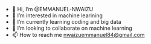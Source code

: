 - 👋 Hi, I’m @EMMANUEL-NWAIZU
- 👀 I’m interested in machine learining
- 🌱 I’m currently learning coding and big data
- 💞️ I’m looking to collaborate on machine learning
- 📫 How to reach me nwaizuemmanuel84@gmail.com

<!---
EMMANUEL-NWAIZU/EMMANUEL-NWAIZU is a ✨ special ✨ repository because its `README.md` (this file) appears on your GitHub profile.
You can click the Preview link to take a look at your changes.
--->
